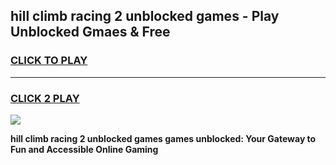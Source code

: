 
## hill climb racing 2 unblocked games - Play Unblocked Gmaes & Free
<h3>
<a href="https://news.freeplayer.one?title=hill_climb_racing_2_unblocked_games&ref=16F">CLICK TO PLAY</a></h3>
<hr>

<h3>
<a href="https://news.freeplayer.one?title=hill_climb_racing_2_unblocked_games&ref=16F">CLICK 2 PLAY</a>
  
</h3>

<a href="https://news.freeplayer.one?title=hill_climb_racing_2_unblocked_games&ref=16F/"><img src="https://clearcache.store/games.png"></a>


**hill climb racing 2 unblocked games games unblocked: Your Gateway to Fun and Accessible Online Gaming**
